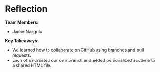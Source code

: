 # Reflection

**Team Members:**
- Jamie Nangulu


**Key Takeaways:**
- We learned how to collaborate on GitHub using branches and pull requests.
- Each of us created our own branch and added personalized sections to a shared HTML file.

